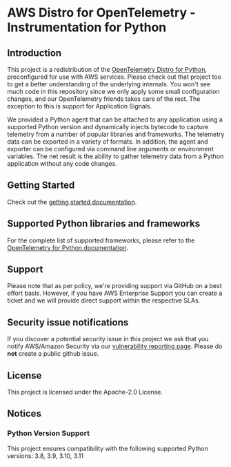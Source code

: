 # AWS Distro for OpenTelemetry - Instrumentation for Python

## Introduction

This project is a redistribution of the [OpenTelemetry Distro for Python](https://github.com/open-telemetry/opentelemetry-python-contrib/tree/main/opentelemetry-distro),
preconfigured for use with AWS services. Please check out that project too to get a better
understanding of the underlying internals. You won't see much code in this repository since we only
apply some small configuration changes, and our OpenTelemetry friends takes care of the rest. The 
exception to this is support for Application Signals.

We provided a Python agent that can be attached to any application using a supported Python version and dynamically injects
bytecode to capture telemetry from a number of popular libraries and frameworks. The telemetry data
can be exported in a variety of formats. In addition, the agent and exporter can be configured via
command line arguments or environment variables. The net result is the ability to gather telemetry
data from a Python application without any code changes. 

## Getting Started

Check out the [getting started documentation](https://aws-otel.github.io/docs/getting-started/python-sdk/auto-instr).

## Supported Python libraries and frameworks
For the complete list of supported frameworks, please refer to the [OpenTelemetry for Python documentation](https://github.com/open-telemetry/opentelemetry-python-contrib/blob/main/instrumentation/README.md).

## Support

Please note that as per policy, we're providing support via GitHub on a best effort basis. However, if you have AWS Enterprise Support you can create a ticket and we will provide direct support within the respective SLAs.

## Security issue notifications
If you discover a potential security issue in this project we ask that you notify AWS/Amazon Security via our [vulnerability reporting page](http://aws.amazon.com/security/vulnerability-reporting/). Please do **not** create a public github issue.

## License

This project is licensed under the Apache-2.0 License.

## Notices

### Python Version Support
This project ensures compatibility with the following supported Python versions: 3.8, 3.9, 3.10, 3.11
